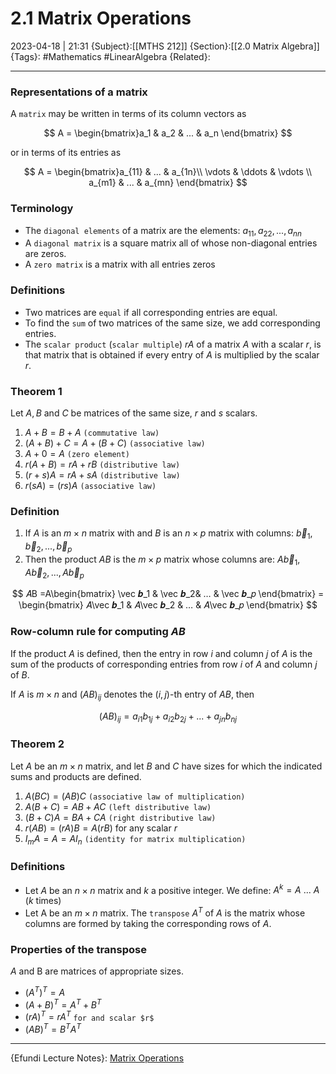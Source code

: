 # 2.1 Matrix Operations
2023-04-18 | 21:31
{Subject}:[[MTHS 212]]
{Section}:[[2.0 Matrix Algebra]]
{Tags}: #Mathematics #LinearAlgebra 
{Related}:

--- 
### Representations of a matrix

A `matrix` may be written in terms of its column vectors as

$$ A = \begin{bmatrix}a_1 & a_2 & ... & a_n \end{bmatrix} $$

or in terms of its entries as

$$ A = \begin{bmatrix}a_{11} & ... & a_{1n}\\ \vdots & \ddots & \vdots \\ a_{m1} & ... & a_{mn} \end{bmatrix} $$

### Terminology

-   The `diagonal elements` of a matrix are the elements: $a_{11},a_{22},...,a_{nn}$
-   A `diagonal matrix` is a square matrix all of whose non-diagonal entries are zeros.
-   A `zero matrix` is a matrix with all entries zeros

### Definitions

-   Two matrices are `equal` if all corresponding entries are equal.
-   To find the `sum` of two matrices of the same size, we add corresponding entries.
-   The `scalar product` (`scalar multiple`) $rA$ of a matrix $A$ with a scalar $r$, is that matrix that is obtained if every entry of $A$ is multiplied by the scalar $r$.

### Theorem 1

Let $A,B$ and $C$ be matrices of the same size, $r$ and $s$ scalars.

1.  $A+B=B+A$ `(commutative law)`
2.  $(A+B)+C = A+(B+C)$ `(associative law)`
3.  $A+0=A$ `(zero element)`
4.  $r(A+B)=rA+rB$ `(distributive law)`
5.  $(r+s)A = rA+sA$ `(distributive law)`
6.  $r(sA)=(rs)A$ `(associative law)`

### Definition

1.  If $A$ is an $m \times n$ matrix with and $B$ is an $n\times p$ matrix with columns: $\vec b_1,\vec b_2,...,\vec b_p$
2.  Then the product $AB$ is the $m \times p$ matrix whose columns are: $A\vec b_1,A\vec b_2,...,A\vec b_p$

$$ 𝐴B =A\begin{bmatrix} \vec 𝒃_1 & \vec 𝒃_2& … & \vec 𝒃_𝑝 \end{bmatrix} = \begin{bmatrix} 𝐴\vec 𝒃_1 & 𝐴\vec 𝒃_2 & … & 𝐴\vec 𝒃_𝑝 \end{bmatrix} $$

### Row-column rule for computing $AB$

If the product $A$ is defined, then the entry in row $i$ and column $j$ of $A$ is the sum of the products of corresponding entries from row $i$ of $A$ and column $j$ of $B$.

If $A$ is $m \times n$ and $(AB)_{ij}$ denotes the $(i,j)$-th entry of $AB$, then

$$ (AB)_{ij}=a_{i1}b_{1j} + a_{i2}b_{2j}+...+a_{jn}b_{nj} $$

### Theorem 2

Let $A$ be an $m \times n$ matrix, and let $B$ and $C$ have sizes for which the indicated sums and products are defined.

1.  $A(BC)=(AB)C$ `(associative law of multiplication)`
2.  $A(B+C)=AB+AC$ `(left distributive law)`
3.  $(B+C)A=BA+CA$ `(right distributive law)`
4.  $r(AB) =(rA)B=A(rB)$ for any scalar $r$
5.  $I_mA=A=AI_n$ `(identity for matrix multiplication)`

### Definitions

-   Let $A$ be an $n \times n$ matrix and $k$ a positive integer. We define: $A^k=A~...~A$ ($k$ times)
-   Let A be an $m \times n$ matrix. The `transpose` $A^T$ of $A$ is the matrix whose columns are formed by taking the corresponding rows of $A$.

### Properties of the transpose

$A$ and B are matrices of appropriate sizes.

-   $(A^T)^T=A$
-   $(A+B)^T=A^T+B^T$
-   $(rA)^T=rA^T$ `for and scalar $r$`
-   $(AB)^T=B^TA^T$
--- 
{Efundi Lecture Notes}: [Matrix Operations](https://efundi.nwu.ac.za/access/content/group/dcb035b6-0c04-4a4b-ae6d-f100a884060e/Lecture%20notes/Mr%20Majozi/MTHS%20212%20Leergedeelte%203.1.pdf)